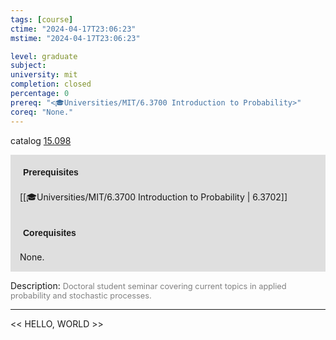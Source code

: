 ```yaml
---
tags: [course]
ctime: "2024-04-17T23:06:23"
mstime: "2024-04-17T23:06:23"

level: graduate
subject: 
university: mit
completion: closed
percentage: 0
prereq: "<🎓Universities/MIT/6.3700 Introduction to Probability>"
coreq: "None."
---
```


catalog [15.098](http://student.mit.edu/catalog/m15a.html#15.098)

<span style="display: block; padding: 15px; background-color: rgb(100, 100, 100, 0.2);"><font id="m_prereq1034_0" style="display: block; font-family: Arial, sans-serif; font-weight: bold; padding: 5px">Prerequisites</font><br><span id="prereq1034_0">[[🎓Universities/MIT/6.3700 Introduction to Probability | 6.3702]]</span></span>
<span style="display: block; padding: 15px; background-color: rgb(100, 100, 100, 0.2);"><font id="m_coreq1034_0" style="display: block; font-family: Arial, sans-serif; font-weight: bold; padding: 5px">Corequisites</font><br><span id="coreq1034_0">None.</span></span>

<font style="">Description:</font>
<font style="color: grey; font-size: 0.8rem;">Doctoral student seminar covering current topics in applied probability and stochastic processes.</font>



---

<< HELLO, WORLD >>
